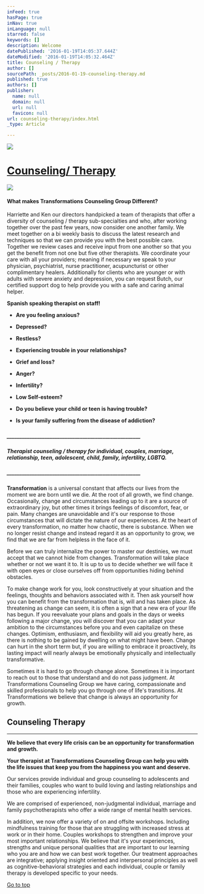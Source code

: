 ```yaml
---
inFeed: true
hasPage: true
inNav: true
inLanguage: null
starred: false
keywords: []
description: Welcome
datePublished: '2016-01-19T14:05:37.644Z'
dateModified: '2016-01-19T14:05:32.464Z'
title: Counseling / Therapy
author: []
sourcePath: _posts/2016-01-19-counseling-therapy.md
published: true
authors: []
publisher:
  name: null
  domain: null
  url: null
  favicon: null
url: counseling-therapy/index.html
_type: Article

---
```

![](https://s3-us-west-2.amazonaws.com/the-grid-img/p/e9b3cd51367f46dd40a05f3b9aa377caef175031.png)

# 

# [Counseling][0][/ Therapy][0]
![](https://the-grid-user-content.s3-us-west-2.amazonaws.com/56eb7f79-3aed-4d41-b73f-8b395a874a6e.jpg)

#### **What makes Transformations Counseling Group Different?**

Harriette and Ken our directors handpicked a team of therapists that offer a diversity of counseling / therapy sub-specialties and who, after working together over the past few years, now consider one another family. We meet together on a bi weekly basis to discuss the latest research and techniques so that we can provide you with the best possible care. Together we review cases and receive input from one another so that you get the benefit from not one but five other therapists. We coordinate your care with all your providers;  meaning if necessary we speak to your physician, psychiatrist, nurse practitioner, acupuncturist or other complimentary healers. Additionally for clients who are younger or with adults with severe anxiety and depression, you can request Butch, our certified support dog to help provide you with a  safe and caring animal helper.

**Spanish speaking therapist on staff!**

* **Are you feeling anxious?**
* **Depressed?**
* **Restless?**
* **Experiencing trouble in your relationships?**
* **Grief and loss?**

* **Anger?**
* **Infertility?**
* **Low Self-esteem?**
* **Do you believe your child or teen is having trouble?**
* **Is your family suffering from the disease of addiction?**

##### 

##### **\_\_\_\_\_\_\_\_\_\_\_\_\_\_\_\_\_\_\_\_\_\_\_\_\_\_\_\_\_\_\_\_\_\_\_\_\_\_\_\_\_\_\_\_\_\_\_\_\_\_\_\_\_**

##### Therapist counseling / therapy for individual, couples, marriage, relationship, teen, adolescent, child, family, infertility, LGBTQ.

##### **\_\_\_\_\_\_\_\_\_\_\_\_\_\_\_\_\_\_\_\_\_\_\_\_\_\_\_\_\_\_\_\_\_\_\_\_\_\_\_\_\_\_\_\_\_\_\_\_\_\_\_\_\_**

**Transformation** is a universal constant that affects our lives from the moment we are born until we die. At the root of all growth, we find change. Occasionally, change and circumstances leading up to it are a source of extraordinary joy, but other times it brings feelings of discomfort, fear, or pain. Many changes are unavoidable and it's our response to those circumstances that will dictate the nature of our experiences. At the heart of every transformation, no matter how chaotic, there is substance. When we no longer resist change and instead regard it as an opportunity to grow, we find that we are far from helpless in the face of it.

Before we can truly internalize the power to master our destinies, we must accept that we cannot hide from changes. Transformation will take place whether or not we want it to. It is up to us to decide whether we will face it with open eyes or close ourselves off from opportunities hiding behind obstacles.

To make change work for you, look constructively at your situation and the feelings, thoughts and behaviors associated with it. Then ask yourself how you can benefit from the transformation that is, will and has taken place. As threatening as change can seem, it is often a sign that a new era of your life has begun. If you reevaluate your plans and goals in the days or weeks following a major change, you will discover that you can adapt your ambition to the circumstances before you and even capitalize on these changes. Optimism, enthusiasm, and flexibility will aid you greatly here, as there is nothing to be gained by dwelling on what might have been. Change can hurt in the short term but, if you are willing to embrace it proactively, its lasting impact will nearly always be emotionally physically and intellectually transformative.

Sometimes it is hard to go through change alone. Sometimes it is important to reach out to those that understand and do not pass judgment. At Transformations Counseling Group we have caring, compassionate and skilled professionals to help you go through one of life's transitions. At Transformations we believe that change is always an opportunity for growth.

## Counseling Therapy

****

**We believe that every life crisis can be an opportunity for transformation and growth.**

**Your therapist at Transformations Counseling Group can help you with the life issues that keep you from the happiness you want and deserve.**

Our services provide individual and group counseling to adolescents and their families, couples who want to build loving and lasting relationships and those who are experiencing infertility.

We are comprised of experienced, non-judgmental individual, marriage and family psychotherapists who offer a wide range of mental health services.

In addition, we now offer a variety of on and offsite workshops. Including mindfulness training for those that are struggling with increased stress at work or in their home. Couples workshops to strengthen and improve your most important relationships. We believe that it's your experiences, strengths and unique personal qualities that are important to our learning who you are and how we can best work together. Our treatment approaches are integrative; applying insight oriented and interpersonal principles as well as cognitive-behavioral strategies and each individual, couple or family therapy is developed specific to your needs.

[Go to top][1]

[0]: null
[1]: http://transformations-counseling.net/